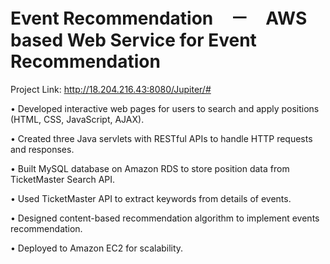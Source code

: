 # Event Recommendation　－　AWS based Web Service for Event Recommendation

Project Link: http://18.204.216.43:8080/Jupiter/#

•	Developed interactive web pages for users to search and apply positions (HTML, CSS, JavaScript, AJAX).

•	Created three Java servlets with RESTful APIs to handle HTTP requests and responses.

•	Built MySQL database on Amazon RDS to store position data from TicketMaster Search API.

•	Used TicketMaster API to extract keywords from details of events.

•	Designed content-based recommendation algorithm to implement events recommendation.

•	Deployed to Amazon EC2 for scalability.
